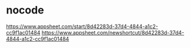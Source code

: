 # nocode
https://www.appsheet.com/start/8d42283d-37d4-4844-a1c2-cc9f1ac01484
https://www.appsheet.com/newshortcut/8d42283d-37d4-4844-a1c2-cc9f1ac01484
